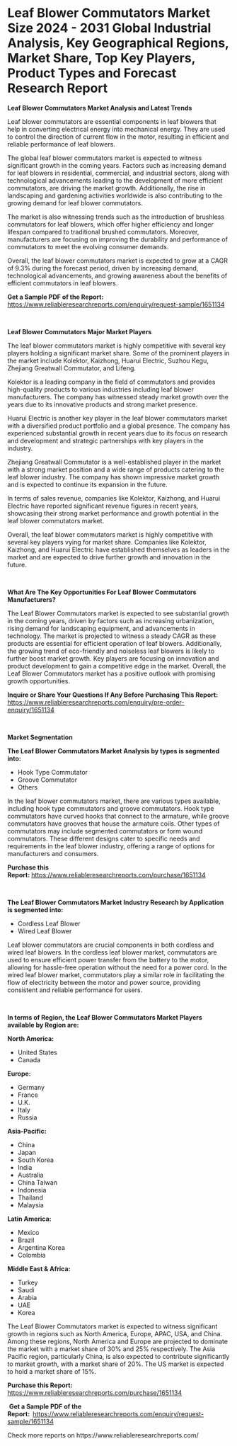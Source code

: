 <p><h1>Leaf Blower Commutators Market Size 2024 - 2031 Global Industrial Analysis, Key Geographical Regions, Market Share, Top Key Players, Product Types and Forecast Research Report</h1></p><p><strong>Leaf Blower Commutators Market Analysis and Latest Trends</strong></p>
<p><p>Leaf blower commutators are essential components in leaf blowers that help in converting electrical energy into mechanical energy. They are used to control the direction of current flow in the motor, resulting in efficient and reliable performance of leaf blowers.</p><p>The global leaf blower commutators market is expected to witness significant growth in the coming years. Factors such as increasing demand for leaf blowers in residential, commercial, and industrial sectors, along with technological advancements leading to the development of more efficient commutators, are driving the market growth. Additionally, the rise in landscaping and gardening activities worldwide is also contributing to the growing demand for leaf blower commutators.</p><p>The market is also witnessing trends such as the introduction of brushless commutators for leaf blowers, which offer higher efficiency and longer lifespan compared to traditional brushed commutators. Moreover, manufacturers are focusing on improving the durability and performance of commutators to meet the evolving consumer demands.</p><p>Overall, the leaf blower commutators market is expected to grow at a CAGR of 9.3% during the forecast period, driven by increasing demand, technological advancements, and growing awareness about the benefits of efficient commutators in leaf blowers.</p></p>
<p><strong>Get a Sample PDF of the Report:&nbsp;</strong> <a href="https://www.reliableresearchreports.com/enquiry/request-sample/1651134">https://www.reliableresearchreports.com/enquiry/request-sample/1651134</a></p>
<p>&nbsp;</p>
<p><strong>Leaf Blower Commutators Major Market Players</strong></p>
<p><p>The leaf blower commutators market is highly competitive with several key players holding a significant market share. Some of the prominent players in the market include Kolektor, Kaizhong, Huarui Electric, Suzhou Kegu, Zhejiang Greatwall Commutator, and Lifeng.</p><p>Kolektor is a leading company in the field of commutators and provides high-quality products to various industries including leaf blower manufacturers. The company has witnessed steady market growth over the years due to its innovative products and strong market presence.</p><p>Huarui Electric is another key player in the leaf blower commutators market with a diversified product portfolio and a global presence. The company has experienced substantial growth in recent years due to its focus on research and development and strategic partnerships with key players in the industry.</p><p>Zhejiang Greatwall Commutator is a well-established player in the market with a strong market position and a wide range of products catering to the leaf blower industry. The company has shown impressive market growth and is expected to continue its expansion in the future.</p><p>In terms of sales revenue, companies like Kolektor, Kaizhong, and Huarui Electric have reported significant revenue figures in recent years, showcasing their strong market performance and growth potential in the leaf blower commutators market.</p><p>Overall, the leaf blower commutators market is highly competitive with several key players vying for market share. Companies like Kolektor, Kaizhong, and Huarui Electric have established themselves as leaders in the market and are expected to drive further growth and innovation in the future.</p></p>
<p>&nbsp;</p>
<p><strong>What Are The Key Opportunities For Leaf Blower Commutators Manufacturers?</strong></p>
<p><p>The Leaf Blower Commutators market is expected to see substantial growth in the coming years, driven by factors such as increasing urbanization, rising demand for landscaping equipment, and advancements in technology. The market is projected to witness a steady CAGR as these products are essential for efficient operation of leaf blowers. Additionally, the growing trend of eco-friendly and noiseless leaf blowers is likely to further boost market growth. Key players are focusing on innovation and product development to gain a competitive edge in the market. Overall, the Leaf Blower Commutators market has a positive outlook with promising growth opportunities.</p></p>
<p><strong>Inquire or Share Your Questions If Any Before Purchasing This Report:</strong> <a href="https://www.reliableresearchreports.com/enquiry/pre-order-enquiry/1651134">https://www.reliableresearchreports.com/enquiry/pre-order-enquiry/1651134</a></p>
<p>&nbsp;</p>
<p><strong>Market Segmentation</strong></p>
<p><strong>The Leaf Blower Commutators Market Analysis by types is segmented into:</strong></p>
<p><ul><li>Hook Type Commutator</li><li>Groove Commutator</li><li>Others</li></ul></p>
<p><p>In the leaf blower commutators market, there are various types available, including hook type commutators and groove commutators. Hook type commutators have curved hooks that connect to the armature, while groove commutators have grooves that house the armature coils. Other types of commutators may include segmented commutators or form wound commutators. These different designs cater to specific needs and requirements in the leaf blower industry, offering a range of options for manufacturers and consumers.</p></p>
<p><strong>Purchase this Report:&nbsp;</strong><a href="https://www.reliableresearchreports.com/purchase/1651134">https://www.reliableresearchreports.com/purchase/1651134</a></p>
<p>&nbsp;</p>
<p><strong>The Leaf Blower Commutators Market Industry Research by Application is segmented into:</strong></p>
<p><ul><li>Cordless Leaf Blower</li><li>Wired Leaf Blower</li></ul></p>
<p><p>Leaf blower commutators are crucial components in both cordless and wired leaf blowers. In the cordless leaf blower market, commutators are used to ensure efficient power transfer from the battery to the motor, allowing for hassle-free operation without the need for a power cord. In the wired leaf blower market, commutators play a similar role in facilitating the flow of electricity between the motor and power source, providing consistent and reliable performance for users.</p></p>
<p>&nbsp;</p>
<p><strong>In terms of Region, the Leaf Blower Commutators Market Players available by Region are:</strong></p>
<p>
    <p> <strong> North America: </strong>
        <ul>
            <li>United States</li>
            <li>Canada</li>
        </ul>
        </p> 
    <p> <strong> Europe: </strong>
        <ul>
            <li>Germany</li>
            <li>France</li>
            <li>U.K.</li>
            <li>Italy</li>
            <li>Russia</li>
        </ul>
        </p> 
    <p> <strong> Asia-Pacific: </strong>
        <ul>
            <li>China</li>
            <li>Japan</li>
            <li>South Korea</li>
            <li>India</li>
            <li>Australia</li>
            <li>China Taiwan</li>
            <li>Indonesia</li>
            <li>Thailand</li>
            <li>Malaysia</li>
        </ul>
        </p> 
    <p> <strong> Latin America: </strong>
        <ul>
            <li>Mexico</li>
            <li>Brazil</li>
            <li>Argentina Korea</li>
            <li>Colombia</li>
        </ul>
        </p> 
    <p> <strong> Middle East & Africa: </strong>
        <ul>
            <li>Turkey</li>
            <li>Saudi</li>
            <li>Arabia</li>
            <li>UAE</li>
            <li>Korea</li>
        </ul>
    </p>
    </p>
<p><p>The Leaf Blower Commutators market is expected to witness significant growth in regions such as North America, Europe, APAC, USA, and China. Among these regions, North America and Europe are projected to dominate the market with a market share of 30% and 25% respectively. The Asia Pacific region, particularly China, is also expected to contribute significantly to market growth, with a market share of 20%. The US market is expected to hold a market share of 15%.</p></p>
<p><strong>Purchase this Report: </strong><a href="https://www.reliableresearchreports.com/purchase/1651134">https://www.reliableresearchreports.com/purchase/1651134</a></p>
<p>&nbsp;<strong>Get a Sample PDF of the Report:&nbsp;&nbsp;</strong><a href="https://www.reliableresearchreports.com/enquiry/request-sample/1651134">https://www.reliableresearchreports.com/enquiry/request-sample/1651134</a></p>
<p><strong></strong></p>
<p>Check more reports on https://www.reliableresearchreports.com/</p>